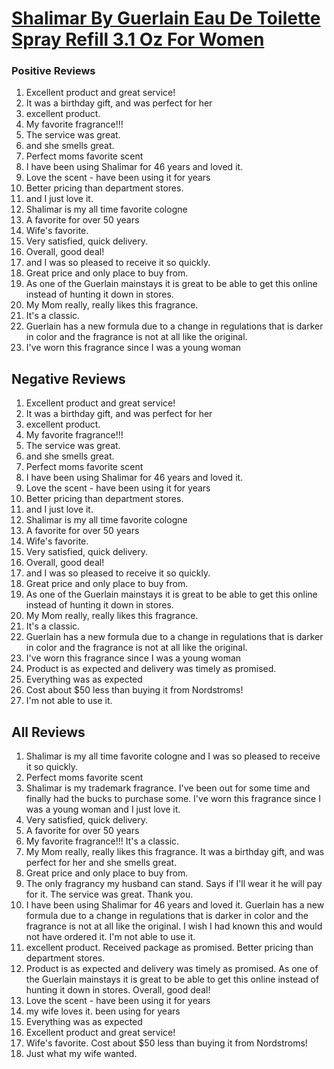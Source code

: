 # [Shalimar By Guerlain Eau De Toilette Spray Refill 3.1 Oz For Women](https://products.checkmycream.com/products/Shalimar-By-Guerlain-Eau-De-Toilette-Spray-Refill-3.1-Oz-For-Women.html)

### Positive Reviews

<ol>
      <li>Excellent product and great service!</li>
      <li>It was a birthday gift, and was perfect for her</li>
      <li>excellent product.</li>
      <li>My favorite fragrance!!!</li>
      <li>The service was great.  </li>
      <li>and she smells great.</li>
      <li>Perfect moms favorite scent</li>
      <li>I have been using Shalimar for 46 years and loved it.  </li>
      <li>Love the scent - have been using it for years</li>
      <li>Better pricing than department stores.</li>
      <li>and I just love it.</li>
      <li>Shalimar is my all time favorite cologne</li>
      <li>A favorite for over 50 years</li>
      <li>Wife&#x27;s favorite.  </li>
      <li>Very satisfied, quick delivery.</li>
      <li>Overall, good deal!</li>
      <li>and I was so pleased to receive it so quickly.</li>
      <li>Great price and only place to buy from.</li>
      <li>As one of the Guerlain mainstays it is great to be able to get this online instead of hunting it down in stores.</li>
      <li>My Mom really, really likes this fragrance.  </li>
      <li>It&#x27;s a classic.</li>
      <li>Guerlain has a new formula due to a change in regulations that is darker in color and the fragrance is not at all like the original.  </li>
      <li>I&#x27;ve worn this fragrance since I was a young woman</li>
</ol>


<h2>Negative Reviews</h2>
<ol>
<li> Excellent product and great service!</li>
<li> It was a birthday gift, and was perfect for her</li>
<li> excellent product.</li>
<li> My favorite fragrance!!!</li>
<li> The service was great.  </li>
<li> and she smells great.</li>
<li> Perfect moms favorite scent</li>
<li> I have been using Shalimar for 46 years and loved it.  </li>
<li> Love the scent - have been using it for years</li>
<li> Better pricing than department stores.</li>
<li> and I just love it.</li>
<li> Shalimar is my all time favorite cologne</li>
<li> A favorite for over 50 years</li>
<li> Wife&#x27;s favorite.  </li>
<li> Very satisfied, quick delivery.</li>
<li> Overall, good deal!</li>
<li> and I was so pleased to receive it so quickly.</li>
<li> Great price and only place to buy from.</li>
<li> As one of the Guerlain mainstays it is great to be able to get this online instead of hunting it down in stores.</li>
<li> My Mom really, really likes this fragrance.  </li>
<li> It&#x27;s a classic.</li>
<li> Guerlain has a new formula due to a change in regulations that is darker in color and the fragrance is not at all like the original.  </li>
<li> I&#x27;ve worn this fragrance since I was a young woman</li>
<li> Product is as expected and delivery was timely as promised.  </li>
<li> Everything was as expected</li>
<li> Cost about $50 less than buying it from Nordstroms!</li>
<li> I&#x27;m not able to use it.</li>
</ol>

<h2>All Reviews</h2>

<ol>
    <li> Shalimar is my all time favorite cologne and I was so pleased to receive it so quickly.</li>
    <li> Perfect moms favorite scent</li>
    <li> Shalimar is my trademark fragrance.  I&#x27;ve been out for some time and finally had the bucks to purchase some.  I&#x27;ve worn this fragrance since I was a young woman and I just love it.</li>
    <li> Very satisfied, quick delivery.</li>
    <li> A favorite for over 50 years</li>
    <li> My favorite fragrance!!! It&#x27;s a classic.</li>
    <li> My Mom really, really likes this fragrance.  It was a birthday gift, and was perfect for her and she smells great.</li>
    <li> Great price and only place to buy from.</li>
    <li> The only fragrancy my husband can stand.  Says if I&#x27;ll wear it he will pay for it.  The service was great.  Thank you.</li>
    <li> I have been using Shalimar for 46 years and loved it.  Guerlain has a new formula due to a change in regulations that is darker in color and the fragrance is not at all like the original.  I wish I had known this and would not have ordered it.  I&#x27;m not able to use it.</li>
    <li> excellent product. Received package as promised. Better pricing than department stores.</li>
    <li> Product is as expected and delivery was timely as promised.  As one of the Guerlain mainstays it is great to be able to get this online instead of hunting it down in stores. Overall, good deal!</li>
    <li> Love the scent - have been using it for years</li>
    <li> my wife loves it. been using for years</li>
    <li> Everything was as expected</li>
    <li> Excellent product and great service!</li>
    <li> Wife&#x27;s favorite.  Cost about $50 less than buying it from Nordstroms!</li>
    <li> Just what my wife wanted.</li>
</ol>




